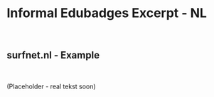 Informal Edubadges Excerpt - NL
===============================

 

surfnet.nl - Example
--------------------

 

(Placeholder - real tekst soon)
